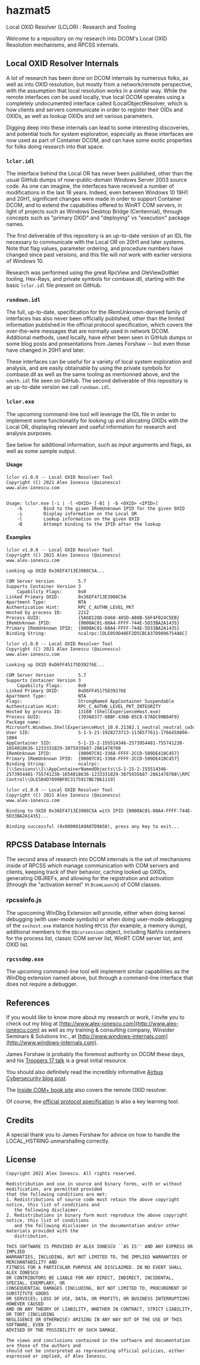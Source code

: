 # hazmat5
Local OXID Resolver (LCLOR) : Research and Tooling

Welcome to a repository on my research into DCOM's Local OXID Resolution mechanisms, and RPCSS internals.

## Local OXID Resolver Internals

A lot of research has been done on DCOM internals by numerous folks, as well as into OXID resolution, but mostly from a network/remote perspective, with
the assumption that local resolution works in a similar way. While the remote interfaces *can* be used locally, true local DCOM operates using a completely
undocumented interface called ILocalObjectResolver, which is how clients and servers communicate in order to register their OIDs and OXIDs, as well as lookup
OXIDs and set various parameters.

Digging deep into these internals can lead to some interesting discoveries, and potential tools for system exploration, especially as these interfaces are now
used as part of Container DCOM, and can have some exotic properties for folks doing research into that space.

### `lclor.idl`

The interface behind the Local OR has never been published, other than the usual GitHub dumps of now-public-domain Windows Server 2003 source code. As one can
imagine, the interfaces have received a number of modifications in the last 18 years. Indeed, even between Windows 10 19H1 and 20H1, significant changes were made
in order to support Container DCOM, and to extend the capabilities offered to WinRT COM servers, in light of projects such as Windows Desktop Bridge (Centennial),
through concepts such as "primary OXID" and "deploying" vs "execution" package names.

The first deliverable of this repository is an up-to-date version of an IDL file necessary to communicate with the Local OR on 20H1 and later systems. Note that
flag values, parameter ordering, and procedure numbers have changed since past versions, and this file will _not_ work with earlier versions of Windows 10.

Research was performed using the great RpcView and OleViewDotNet tooling, Hex-Rays, and private symbols for combase.dll, starting with the basic `lclor.idl` file
present on GitHub.

### `rundown.idl`

The full, up-to-date, specification for the IRemUnknown-derived family of interfaces has also never been officially published, other than the limited information
published in the official protocol specification, which covers the over-the-wire messages that are normally used in network DCOM. Additional methods, used locally,
have either been seen in GitHub dumps or some blog posts and presentations from James Forshaw -- but even those have changed in 20H1 and later.

These interfaces can be useful for a variety of local system exploration and analysis, and are easily obtainable by using the private symbols for combase.dll as
well as the same tooling as mentionned above, and the `odeth.idl` file seen on GitHub. The second deliverable of this repository is an up-to-date version we call
`rundown.idl`.

### `lclor.exe`

The upcoming command-line tool will leverage the IDL file in order to implement some functionality for looking up and allocating OXIDs with the Local OR, displaying
relevant and useful information for research and analysis purposes.

See below for additional information, such as input arguments and flags, as well as some sample output.

#### Usage

```
lclor v1.0.0 -- Local OXID Resolver Tool
Copyright (C) 2021 Alex Ionescu (@aionescu)
www.alex-ionescu.com


Usage: lclor.exe [-i | -l <OXID> [-B] | -b <OXID> <IPID>]
    -b        Bind to the given IRemUnknown IPID for the given OXID
    -i        Display information on the Local OR
    -l        Lookup information on the given OXID
    -B        Attempt binding to the IPID after the lookup
````

#### Examples

```
lclor v1.0.0 -- Local OXID Resolver Tool
Copyright (C) 2021 Alex Ionescu (@aionescu)
www.alex-ionescu.com

Looking up OXID 0x36EF4713E3988C5A...

COM Server Version         5.7
Supports Container Version 3
    Capability Flags:      0x0
Linked Primary OXID:       0x36EF4713E3988C5A
Apartment Type:            NTA
Authentication Hint:       RPC_C_AUTHN_LEVEL_PKT
Hosted by process ID:      2212
Process GUID:              {5A6D128D-D460-485D-A88B-56F4F024C5EB}
IRemUnknown IPID:          {0000AC01-08A4-FFFF-744E-5D33BA2A1435}
Primary IRemUnknown IPID:  {0000AC01-08A4-FFFF-744E-5D33BA2A1435}
Binding String:            ncalrpc:[OLE059D40EF2D5CBCA37D9896754A6C]
```

```
lclor v1.0.0 -- Local OXID Resolver Tool
Copyright (C) 2021 Alex Ionescu (@aionescu)
www.alex-ionescu.com

Looking up OXID 0xD6FF45175D39276E...

COM Server Version         5.7
Supports Container Version 3
    Capability Flags:      0x0
Linked Primary OXID:       0xD6FF45175D39276E
Apartment Type:            NTA
Flags:                     StrongNamed AppContainer Suspendable
Authentication Hint:       RPC_C_AUTHN_LEVEL_PKT_INTEGRITY
Hosted by process ID:      13160 (ShellExperienceHost.exe)
Process GUID:              {39368377-6BBF-436B-B5C8-E7ADC99B84F9}
Package name:              Microsoft.Windows.ShellExperienceHost_10.0.21382.1_neutral_neutral_cw5n1h2txyewy
User SID:                  S-1-5-21-1928273713-1136577611-1766458866-1004
AppContainer SID:          S-1-15-2-155514346-2573954481-755741238-1654018636-1233331829-3075935687-2861478708
IRemUnknown IPID:          {00007C01-3368-FFFF-2CCD-509DE410C457}
Primary IRemUnknown IPID:  {00007C01-3368-FFFF-2CCD-509DE410C457}
Binding String:            ncalrpc:[\\Sessions\\1\\AppContainerNamedObjects\\S-1-15-2-155514346-2573954481-755741238-1654018636-1233331829-3075935687-2861478708\\RPC Control\\OLE584D7099BF0C3175917BE7B61119]
```

```
lclor v1.0.0 -- Local OXID Resolver Tool
Copyright (C) 2021 Alex Ionescu (@aionescu)
www.alex-ionescu.com

Binding to OXID 0x36EF4713E3988C5A with IPID {0000AC01-08A4-FFFF-744E-5D33BA2A1435}...

Binding successful (0x000001A9A07D9A58), press any key to exit...
```

## RPCSS Database Internals

The second area of research into DCOM internals is the set of mechanisms inside of RPCSS which manage communication with COM servers and clients, keeping track of
their behavior, caching looked up OXIDs, generating OBJREFs, and allowing for the registration and activation (through the "activation kernel" in `DcomLaunch`) of
COM classes.

### rpcssinfo.js

The upocoming WinDbg Extension will provide, either when doing kernel debugging (with user-mode symbols) or when doing user-mode debugging of the `svchost.exe`
instance hosting `RPCSS` (for example, a memory dump), additional members to the `@$cursession` object, including NatVis containers for the process list, classic
COM server list, WinRT COM server list, and OXID list.

### `rpcssdmp.exe`

The upcoming command-line tool will implement similar capabilities as the WinDbg extension named above, but through a command-line interface that does not require
a debugger.

## References

If you would like to know more about my research or work, I invite you to check out my blog at [http://www.alex-ionescu.com](http://www.alex-ionescu.com) as well as my
training & consulting company, Winsider Seminars & Solutions Inc., at [http://www.windows-internals.com](http://www.windows-internals.com).

James Forshaw is probably the foremost authority on DCOM these days, and his [Troopers 17 talk](https://www.troopers.de/downloads/troopers17/TR17_Demystifying_%20COM.pdf)
is a great initial resource.

You should also definitely read the incredibly informative [Airbus Cybersecurity blog post](https://airbus-cyber-security.com/the-oxid-resolver-part-2-accessing-a-remote-object-inside-dcom/).

The [Inside COM+ book site](https://thrysoee.dk/InsideCOM+/ch19f.htm) also covers the remote OXID resolver.

Of course, the [official protocol specification](https://winprotocoldoc.blob.core.windows.net/productionwindowsarchives/MS-DCOM/%5bMS-DCOM%5d-171201.pdf) is also a key
learning tool.

## Credits

A special thank you to James Forshaw for advice on how to handle the LOCAL_HSTRING unmarshalling correctly.

## License

```
Copyright 2021 Alex Ionescu. All rights reserved. 

Redistribution and use in source and binary forms, with or without modification, are permitted provided
that the following conditions are met: 
1. Redistributions of source code must retain the above copyright notice, this list of conditions and
   the following disclaimer. 
2. Redistributions in binary form must reproduce the above copyright notice, this list of conditions
   and the following disclaimer in the documentation and/or other materials provided with the 
   distribution. 

THIS SOFTWARE IS PROVIDED BY ALEX IONESCU ``AS IS'' AND ANY EXPRESS OR IMPLIED
WARRANTIES, INCLUDING, BUT NOT LIMITED TO, THE IMPLIED WARRANTIES OF MERCHANTABILITY AND
FITNESS FOR A PARTICULAR PURPOSE ARE DISCLAIMED. IN NO EVENT SHALL ALEX IONESCU
OR CONTRIBUTORS BE LIABLE FOR ANY DIRECT, INDIRECT, INCIDENTAL, SPECIAL, EXEMPLARY, OR
CONSEQUENTIAL DAMAGES (INCLUDING, BUT NOT LIMITED TO, PROCUREMENT OF SUBSTITUTE GOODS
OR SERVICES; LOSS OF USE, DATA, OR PROFITS; OR BUSINESS INTERRUPTION) HOWEVER CAUSED
AND ON ANY THEORY OF LIABILITY, WHETHER IN CONTRACT, STRICT LIABILITY, OR TORT (INCLUDING
NEGLIGENCE OR OTHERWISE) ARISING IN ANY WAY OUT OF THE USE OF THIS SOFTWARE, EVEN IF
ADVISED OF THE POSSIBILITY OF SUCH DAMAGE.

The views and conclusions contained in the software and documentation are those of the authors and
should not be interpreted as representing official policies, either expressed or implied, of Alex Ionescu.
```
